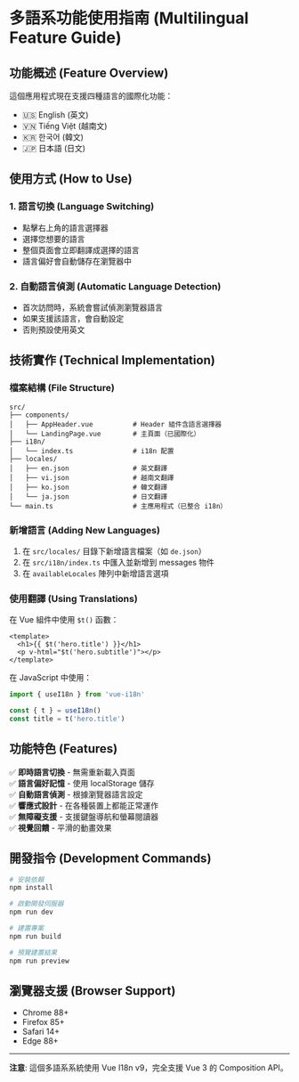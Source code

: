 # 多語系功能使用指南 (Multilingual Feature Guide)

## 功能概述 (Feature Overview)

這個應用程式現在支援四種語言的國際化功能：
- 🇺🇸 English (英文)
- 🇻🇳 Tiếng Việt (越南文)
- 🇰🇷 한국어 (韓文)
- 🇯🇵 日本語 (日文)

## 使用方式 (How to Use)

### 1. 語言切換 (Language Switching)
- 點擊右上角的語言選擇器
- 選擇您想要的語言
- 整個頁面會立即翻譯成選擇的語言
- 語言偏好會自動儲存在瀏覽器中

### 2. 自動語言偵測 (Automatic Language Detection)
- 首次訪問時，系統會嘗試偵測瀏覽器語言
- 如果支援該語言，會自動設定
- 否則預設使用英文

## 技術實作 (Technical Implementation)

### 檔案結構 (File Structure)
```
src/
├── components/
│   ├── AppHeader.vue          # Header 組件含語言選擇器
│   └── LandingPage.vue        # 主頁面（已國際化）
├── i18n/
│   └── index.ts               # i18n 配置
├── locales/
│   ├── en.json                # 英文翻譯
│   ├── vi.json                # 越南文翻譯
│   ├── ko.json                # 韓文翻譯
│   └── ja.json                # 日文翻譯
└── main.ts                    # 主應用程式（已整合 i18n）
```

### 新增語言 (Adding New Languages)

1. 在 `src/locales/` 目錄下新增語言檔案（如 `de.json`）
2. 在 `src/i18n/index.ts` 中匯入並新增到 messages 物件
3. 在 `availableLocales` 陣列中新增語言選項

### 使用翻譯 (Using Translations)

在 Vue 組件中使用 `$t()` 函數：
```vue
<template>
  <h1>{{ $t('hero.title') }}</h1>
  <p v-html="$t('hero.subtitle')"></p>
</template>
```

在 JavaScript 中使用：
```typescript
import { useI18n } from 'vue-i18n'

const { t } = useI18n()
const title = t('hero.title')
```

## 功能特色 (Features)

✅ **即時語言切換** - 無需重新載入頁面  
✅ **語言偏好記憶** - 使用 localStorage 儲存  
✅ **自動語言偵測** - 根據瀏覽器語言設定  
✅ **響應式設計** - 在各種裝置上都能正常運作  
✅ **無障礙支援** - 支援鍵盤導航和螢幕閱讀器  
✅ **視覺回饋** - 平滑的動畫效果  

## 開發指令 (Development Commands)

```bash
# 安裝依賴
npm install

# 啟動開發伺服器
npm run dev

# 建置專案
npm run build

# 預覽建置結果
npm run preview
```

## 瀏覽器支援 (Browser Support)

- Chrome 88+
- Firefox 85+
- Safari 14+
- Edge 88+

---

**注意**: 這個多語系系統使用 Vue I18n v9，完全支援 Vue 3 的 Composition API。

